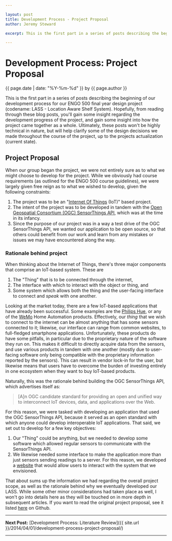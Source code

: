 ```yaml
---

layout: post
title: Development Process - Project Proposal
author: Jeremy Steward

excerpt: This is the first part in a series of posts describing the beginning of our development process for our ENGO 500 final year design project (codename LASS - Location Aware Shelf System). Hopefully, from reading through these blog posts, you'll gain some insight regarding the development progress of the project, and gain some insight into how the project came together as a whole. Ultimately, these posts won't be highly technical in nature, but will help clarify some of the design decisions we made throughout the course of the project, up to the projects actualization (current state). 

---
```

# Development Process: Project Proposal
<p class='blog-post-meta'>{{ page.date | date: "%Y-%m-%d" }} by {{ page.author }}</p>

This is the first part in a series of posts describing the beginning of our development process for our ENGO 500 final year design project (codename: LASS - Location Aware Shelf System). Hopefully, from reading through these blog posts, you'll gain some insight regarding the development progress of the project, and gain some insight into how the project came together as a whole. Ultimately, these posts won't be highly technical in nature, but will help clarify some of the design decisions we made throughout the course of the project, up to the projects actualization (current state). 

## Project Proposal 

When our group began the project, we were not entirely sure as to what we might choose to develop for the project. While we obviously had course requirements (as outlined for the ENGO 500 course guidelines), we were largely given free reign as to what we wished to develop, given the following constraints: 

1. The project was to be an "[Internet Of Things](http://www.rfidjournal.com/articles/view?4986) (IoT)" based project. 
2. The intent of the project was to be developed in tandem with the [Open Geospatial Consortium (OGC) SensorThings API](http://www.belkin.com/us/Products/home-automation/c/wemo-home-automation/), which was at the time in its infancy.
3. Since the purpose of our project was in a way a test drive of the OGC SensorThings API, we wanted our application to be open source, so that others could benefit from our work and learn from any mistakes or issues we may have encountered along the way. 

### Rationale behind project

When thinking about the Internet of Things, there's three major components that comprise an IoT-based system. These are 

1. The "Thing" that is to be connected through the internet,
2. The interface with which to interact with the object or thing, and
3. Some system which allows both the thing and the user-facing interface to connect and *speak* with one another. 

Looking at the market today, there are a few IoT-based applications that have already been successful. Some examples are the [Philips Hue](http://meethue.com/), or any of the [WeMo](http://www.belkin.com/us/Products/home-automation/c/wemo-home-automation/) Home Automation products. Effectively, our *thing* that we wish to connect to the internet can be almost anything that has some sensors connected to it; likewise, our interface can range from common websites, to full-fledged smartphone applications. Unfortunately, these products do have some pitfalls, in particular due to the proprietary nature of the software they run on. This makes it difficult to directly acquire data from the sensors, and use various products in tandem with one another (mostly due to user-facing software only being compatible with the proprietary information reported by the sensors). This can result in vendor lock-in for the user, but likewise means that users have to overcome the burden of investing entirely in one ecosystem when they want to buy IoT-based products.

Naturally, this was the rationale behind building the OGC SensorThings API, which advertises itself as: 

> [A]n OGC candidate standard for providing an open and unified way to interconnect IoT devices, data, and applications over the Web.

For this reason, we were tasked with developing an application that used the OGC SensorThings API, because it served as an open standard with which anyone could develop interoperable IoT applications. That said, we set out to develop for a few key objectives: 

1. Our "Thing" could be anything, but we needed to develop some software which allowed regular sensors to communicate with the SensorThings API.
2. We likewise needed some interface to make the application more than just sensors sending readings to a server. For this reason, we developed a [website](https://github.com/ThatGeoGuy/ENGO500-Webserver) that would allow users to interact with the system that we envisioned. 

That about sums up the information we had regarding the overall project scope, as well as the rationale behind why we eventually developed our LASS. While some other minor considerations had taken place as well, I won't go into details here as they will be touched on in more depth in subsequent articles. If you want to read the original project proposal, see it listed [here](https://github.com/ThatGeoGuy/ENGO500/raw/master/Reports/Proposal/GIS%26LT2_ProjectProposal_2013-09-27.pdf) on Github. 

* * *

**Next Post:** [Development Process: Literature Review]({{ site.url }}/2014/04/01/development-process-project-proposal/)

* * *
